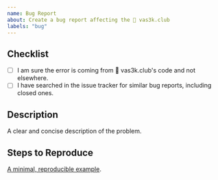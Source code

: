```yaml
---
name: Bug Report
about: Create a bug report affecting the 🎩 vas3k.club
labels: "bug"
---
```


<!-- WARNING: Ignoring this template could lead to the issue being closed as incomplete -->

## Checklist
- [ ] I am sure the error is coming from 🎩 vas3k.club's code and not elsewhere.
- [ ] I have searched in the issue tracker for similar bug reports, including closed ones.

## Description
A clear and concise description of the problem.

## Steps to Reproduce
[A minimal, reproducible example](https://stackoverflow.com/help/minimal-reproducible-example).
